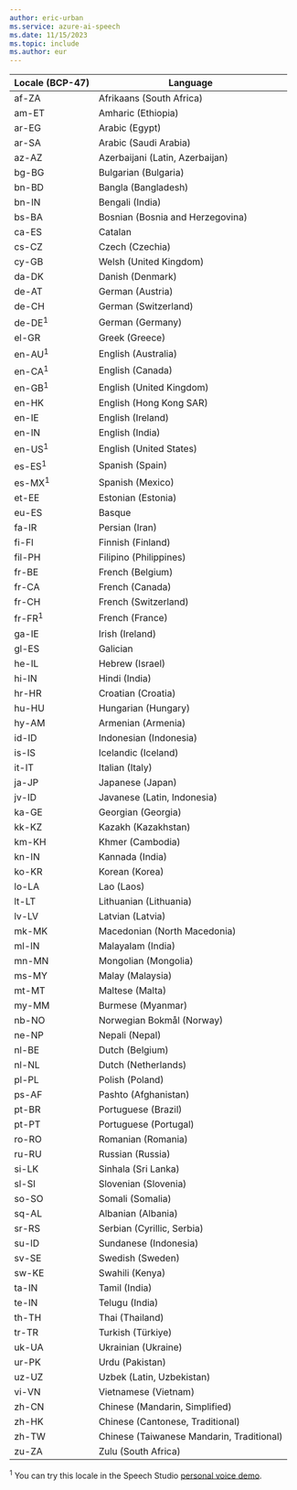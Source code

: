 ```yaml
---
author: eric-urban
ms.service: azure-ai-speech
ms.date: 11/15/2023
ms.topic: include
ms.author: eur
---
```


|Locale (BCP-47)|Language|
|-----------------|--------------------------------|
|af-ZA|Afrikaans (South Africa)|
|am-ET|Amharic (Ethiopia)|
|ar-EG|Arabic (Egypt)|
|ar-SA|Arabic (Saudi Arabia)|
|az-AZ|Azerbaijani (Latin, Azerbaijan)|
|bg-BG|Bulgarian (Bulgaria)|
|bn-BD|Bangla (Bangladesh)|
|bn-IN|Bengali (India)|
|bs-BA|Bosnian (Bosnia and Herzegovina)|
|ca-ES|Catalan|
|cs-CZ|Czech (Czechia)|
|cy-GB|Welsh (United Kingdom)|
|da-DK|Danish (Denmark)|
|de-AT|German (Austria)|
|de-CH|German (Switzerland)|
|de-DE<sup>1</sup>|German (Germany)|
|el-GR|Greek (Greece)|
|en-AU<sup>1</sup>|English (Australia)|
|en-CA<sup>1</sup>|English (Canada)|
|en-GB<sup>1</sup>|English (United Kingdom)|
|en-HK|English (Hong Kong SAR)|
|en-IE|English (Ireland)|
|en-IN|English (India)|
|en-US<sup>1</sup>|English (United States)|
|es-ES<sup>1</sup>|Spanish (Spain)|
|es-MX<sup>1</sup>|Spanish (Mexico)|
|et-EE|Estonian (Estonia)|
|eu-ES|Basque|
|fa-IR|Persian (Iran)|
|fi-FI|Finnish (Finland)|
|fil-PH|Filipino (Philippines)|
|fr-BE|French (Belgium)|
|fr-CA|French (Canada)|
|fr-CH|French (Switzerland)|
|fr-FR<sup>1</sup>|French (France)|
|ga-IE|Irish (Ireland)|
|gl-ES|Galician|
|he-IL|Hebrew (Israel)|
|hi-IN|Hindi (India)|
|hr-HR|Croatian (Croatia)|
|hu-HU|Hungarian (Hungary)|
|hy-AM|Armenian (Armenia)|
|id-ID|Indonesian (Indonesia)|
|is-IS|Icelandic (Iceland)|
|it-IT|Italian (Italy)|
|ja-JP|Japanese (Japan)|
|jv-ID|Javanese (Latin, Indonesia)|
|ka-GE|Georgian (Georgia)|
|kk-KZ|Kazakh (Kazakhstan)|
|km-KH|Khmer (Cambodia)|
|kn-IN|Kannada (India)|
|ko-KR|Korean (Korea)|
|lo-LA|Lao (Laos)|
|lt-LT|Lithuanian (Lithuania)|
|lv-LV|Latvian (Latvia)|
|mk-MK|Macedonian (North Macedonia)|
|ml-IN|Malayalam (India)|
|mn-MN|Mongolian (Mongolia)|
|ms-MY|Malay (Malaysia)|
|mt-MT|Maltese (Malta)|
|my-MM|Burmese (Myanmar)|
|nb-NO|Norwegian Bokmål (Norway)|
|ne-NP|Nepali (Nepal)|
|nl-BE|Dutch (Belgium)|
|nl-NL|Dutch (Netherlands)|
|pl-PL|Polish (Poland)|
|ps-AF|Pashto (Afghanistan)|
|pt-BR|Portuguese (Brazil)|
|pt-PT|Portuguese (Portugal)|
|ro-RO|Romanian (Romania)|
|ru-RU|Russian (Russia)|
|si-LK|Sinhala (Sri Lanka)|
|sl-SI|Slovenian (Slovenia)|
|so-SO|Somali (Somalia)|
|sq-AL|Albanian (Albania)|
|sr-RS|Serbian (Cyrillic, Serbia)|
|su-ID|Sundanese (Indonesia)|
|sv-SE|Swedish (Sweden)|
|sw-KE|Swahili (Kenya)|
|ta-IN|Tamil (India)|
|te-IN|Telugu (India)|
|th-TH|Thai (Thailand)|
|tr-TR|Turkish (Türkiye)|
|uk-UA|Ukrainian (Ukraine)|
|ur-PK|Urdu (Pakistan)|
|uz-UZ|Uzbek (Latin, Uzbekistan)|
|vi-VN|Vietnamese (Vietnam)|
|zh-CN|Chinese (Mandarin, Simplified)|
|zh-HK|Chinese (Cantonese, Traditional)|
|zh-TW|Chinese (Taiwanese Mandarin, Traditional)|
|zu-ZA|Zulu (South Africa)|

<sup>1</sup> You can try this locale in the Speech Studio [personal voice demo](https://speech.microsoft.com). 
